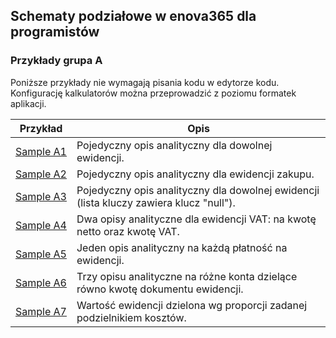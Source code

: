 ## Schematy podziałowe w enova365 dla programistów
### Przykłady grupa A

Poniższe przykłady nie wymagają pisania kodu w edytorze kodu. Konfigurację kalkulatorów można przeprowadzić z poziomu formatek aplikacji.


Przykład|Opis
-|-
[Sample&nbsp;A1](Sample%20A1)|Pojedyczny opis analityczny dla dowolnej ewidencji.
[Sample&nbsp;A2](Sample%20A2)|Pojedyczny opis analityczny dla ewidencji zakupu.
[Sample&nbsp;A3](Sample%20A3)|Pojedyczny opis analityczny dla dowolnej ewidencji (lista kluczy zawiera klucz "null").
[Sample&nbsp;A4](Sample%20A4)|Dwa opisy analityczne dla ewidencji VAT: na kwotę netto oraz kwotę VAT.
[Sample&nbsp;A5](Sample%20A5)|Jeden opis analityczny na każdą płatność na ewidencji.
[Sample&nbsp;A6](Sample%20A6)|Trzy opisu analityczne na różne konta dzielące równo kwotę dokumentu ewidencji.
[Sample&nbsp;A7](Sample%20A7)|Wartość ewidencji dzielona wg proporcji zadanej podzielnikiem kosztów.
